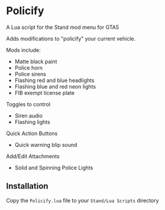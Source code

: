 # Policify
A Lua script for the Stand mod menu for GTA5

Adds modifications to "policify" your current vehicle.

Mods include:
* Matte black paint
* Police horn
* Police sirens
* Flashing red and blue headlights
* Flashing blue and red neon lights
* FIB exempt license plate

Toggles to control
* Siren audio
* Flashing lights

Quick Action Buttons
* Quick warning blip sound

Add/Edit Attachments
* Solid and Spinning Police Lights

## Installation

Copy the `Policify.lua` file to your `Stand/Lua Scripts` directory
